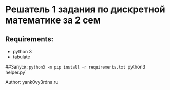# Решатель 1 задания по дискретной математике за 2 сем
## Requirements:
- python 3
- tabulate

##Запуск:
`python3 -m pip install -r requirements.txt
`python3 helper.py`


Author: yank0vy3rdna.ru

